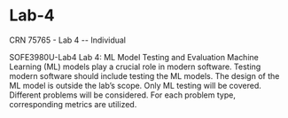 # Lab-4
CRN 75765 - Lab 4 -- Individual

SOFE3980U-Lab4
Lab 4: ML Model Testing and Evaluation
Machine Learning (ML) models play a crucial role in modern software. Testing modern software should include testing the ML models. The design of the ML model is outside the lab’s scope. Only ML testing will be covered. Different problems will be considered. For each problem type, corresponding metrics are utilized.
